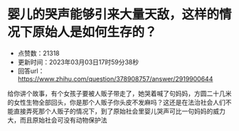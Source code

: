 # 婴儿的哭声能够引来大量天敌，这样的情况下原始人是如何生存的？
- 点赞数：21318
- 更新时间：2023年03月03日17时59分38秒
- 回答url：https://www.zhihu.com/question/378908757/answer/2919900644
<body>
 <p data-pid="2AKsHkNW">给你讲个故事，有个女孩子要被人贩子带走了，她哭着喊了句妈妈，方圆二十几米的女性生物全部回头，你是那个人贩子你头皮不发麻吗？这还是在法治社会人们不能直接弄死那个人贩子的情况下，到了原始社会里婴儿哭声可比一句妈妈的威力大，而且原始社会可没有动物保护法</p>
</body>